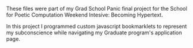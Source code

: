 These files were part of my Grad School Panic final project for the School for Poetic Computation Weekend Intesive: Becoming Hypertext. 

In this project I programmed custom javascript bookmarklets to represent my subconscience while navigating my Graduate program's application page.

